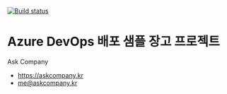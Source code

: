 [![Build status](https://dev.azure.com/gomkwc/demo-devops/_apis/build/status/demo-devops-CI)](https://dev.azure.com/gomkwc/demo-devops/_build/latest?definitionId=1)
# Azure DevOps 배포 샘플 장고 프로젝트

Ask Company

+ https://askcompany.kr
+ me@askcompany.kr

